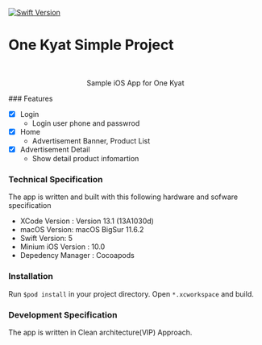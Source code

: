 [![Swift Version][swift-image]][swift-url]

# One Kyat Simple Project
<br />
<p align="center">
  <p align="center">
    Sample iOS App for One Kyat
  </p>
</p>
### Features

- [x] Login
    - Login user phone and passwrod 
- [x] Home
  - Advertisement Banner, Product List
- [x] Advertisement Detail
  - Show detail product infomartion

### Technical Specification

The app is written and built with this following hardware and sofware specification

- XCode Version : Version 13.1 (13A1030d)
- macOS Version: macOS BigSur 11.6.2
- Swift Version: 5
- Minium iOS Version : 10.0
- Depedency Manager : Cocoapods

### Installation
Run ```$pod install``` in your project directory.
Open ```*.xcworkspace``` and build.

### Development Specification

The app is written in Clean architecture(VIP) Approach.


[swift-image]:https://img.shields.io/badge/swift-5.0-orange.svg
[swift-url]: https://swift.org/